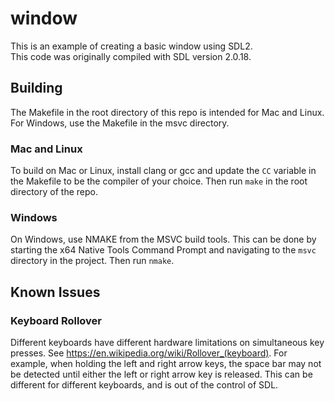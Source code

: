 # window
This is an example of creating a basic window using SDL2.
<br/>
This code was originally compiled with SDL version 2.0.18.
<br/>

## Building
The Makefile in the root directory of this repo is intended for Mac and Linux. For Windows, use the Makefile in the msvc directory.
### Mac and Linux
To build on Mac or Linux, install clang or gcc and update the `CC` variable in the Makefile to be the compiler of your choice. Then run `make` in the root directory of the repo.
### Windows
On Windows, use NMAKE from the MSVC build tools. This can be done by starting the x64 Native Tools Command Prompt and navigating to the `msvc` directory in the project. Then run `nmake`.

## Known Issues

### Keyboard Rollover
Different keyboards have different hardware limitations on simultaneous key presses. See https://en.wikipedia.org/wiki/Rollover_(keyboard). For example, when holding the left and right arrow keys, the space bar may not be detected until either the left or right arrow key is released. This can be different for different keyboards, and is out of the control of SDL.
